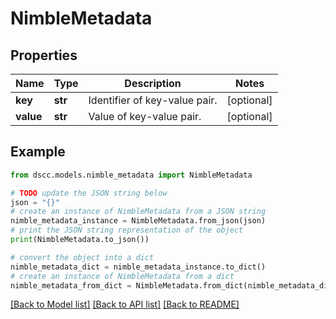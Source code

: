 # NimbleMetadata


## Properties

Name | Type | Description | Notes
------------ | ------------- | ------------- | -------------
**key** | **str** | Identifier of key-value pair. | [optional] 
**value** | **str** | Value of key-value pair. | [optional] 

## Example

```python
from dscc.models.nimble_metadata import NimbleMetadata

# TODO update the JSON string below
json = "{}"
# create an instance of NimbleMetadata from a JSON string
nimble_metadata_instance = NimbleMetadata.from_json(json)
# print the JSON string representation of the object
print(NimbleMetadata.to_json())

# convert the object into a dict
nimble_metadata_dict = nimble_metadata_instance.to_dict()
# create an instance of NimbleMetadata from a dict
nimble_metadata_from_dict = NimbleMetadata.from_dict(nimble_metadata_dict)
```
[[Back to Model list]](../README.md#documentation-for-models) [[Back to API list]](../README.md#documentation-for-api-endpoints) [[Back to README]](../README.md)


